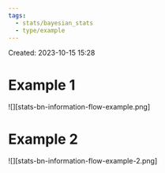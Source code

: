 ```yaml
---
tags:
  - stats/bayesian_stats
  - type/example
---
```

Created: 2023-10-15 15:28
# Example 1
![][stats-bn-information-flow-example.png]

# Example 2
![][stats-bn-information-flow-example-2.png]